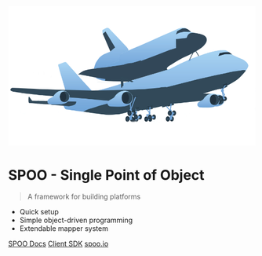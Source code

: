 ![logo](shuttlecarrier.png)

# SPOO - Single Point of Object

> A framework for building platforms

- Quick setup
- Simple object-driven programming
- Extendable mapper system

[SPOO Docs](/platform/Documentation.md)
[Client SDK](/sdk/Documentation.md)
[spoo.io](#spoo-cloud-sdk-javascript)
